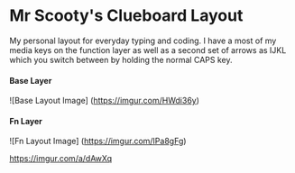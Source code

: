 # Mr Scooty's Clueboard Layout

My personal layout for everyday typing and coding. 
I have a most of my media keys on the function layer as well as a second set of arrows as IJKL which you switch between by holding the normal CAPS key. 


#### Base Layer
![Base Layout Image] (https://imgur.com/HWdi36y)

#### Fn Layer
![Fn Layout Image] (https://imgur.com/IPa8gFg)

https://imgur.com/a/dAwXq
